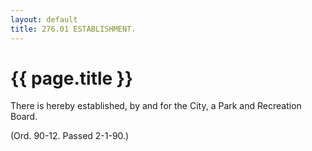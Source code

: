 ```yaml
---
layout: default 
title: 276.01 ESTABLISHMENT.
---
```


{{ page.title }}
================

There is hereby established, by and for the City, a Park and Recreation
Board.

(Ord. 90-12. Passed 2-1-90.)
